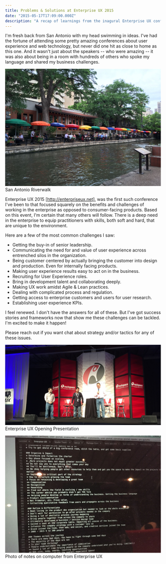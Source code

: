 ```yaml
---
title: Problems & Solutions at Enterprise UX 2015
date: "2015-05-17T17:09:00.000Z"
description: "A recap of learnings from the inagural Enterprise UX conference."
---
```


I'm fresh back from San Antonio with my head swimming in ideas. I've had the
fortune of attending some pretty amazing conferences about user experience and
web technology, but never did one hit as close to home as this one. And it
wasn't just about the speakers -- who were amazing -- it was also about being in
a room with hundreds of others who spoke my language and shared my business
challenges.

![San Antonio Riverwalk](./SanAntonioRiverWalk-001.jpg)
San Antonio Riverwalk

Enterprise UX 2015 [http://enterpriseux.net], was the first such conference I've
been to that focused squarely on the benefits and challenges of working in the
enterprise as opposed to consumer-facing products. Based on this event, I'm
certain that many others will follow. There is a deep need in the enterprise to
equip practitioners with skills, both soft and hard, that are unique to the
environment.

Here are a few of the most common challenges I saw:

- Getting the buy-in of senior leadership.
- Communicating the need for and value of user experience across entrenched
  silos in the organization.
- Being customer centered by actually bringing the customer into design and
  production. Even for internally facing products.
- Making user experience results easy to act on in the business.
- Recruiting for User Experience roles.
- Bring in development talent and collaborating deeply.
- Making UX work amidst Agile & Lean practices.
- Dealing with complicated process and regulation.
- Getting access to enterprise customers and users for user research.
- Establishing user experience KPIs.

I feel renewed. I don't have the answers for all of these. But I've got success
stories and frameworks now that show me these challenges can be tackled. I'm
excited to make it happen!

Please reach out if you want chat about strategy and/or tactics for any of these
issues.

![Enterprise UX Opening Presentation](./EnterpriseUXOpening-002.jpg)
Enterprise UX Opening Presentation

![Photo of notes on computer from Enterprise UX](./EnterpriseUXNotes-003.jpg)
Photo of notes on computer from Enterprise UX

